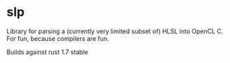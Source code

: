 # slp

Library for parsing a (currently very limited subset of) HLSL into OpenCL C. For fun, because
compilers are fun.

Builds against rust 1.7 stable
